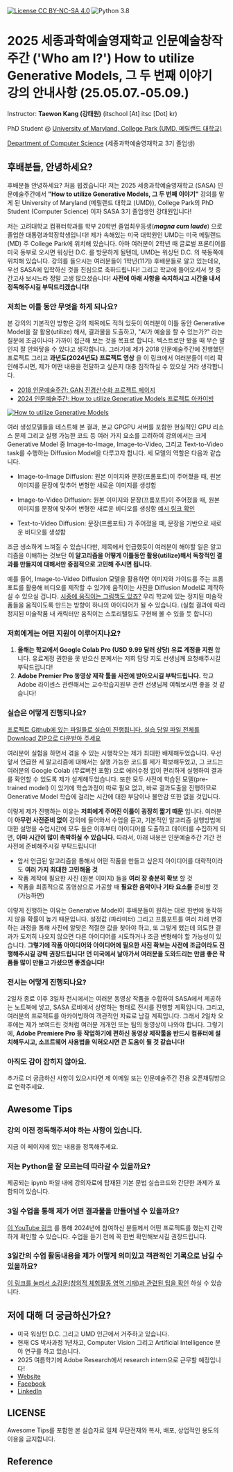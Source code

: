 [![License CC BY-NC-SA 4.0](https://img.shields.io/badge/license-CC4.0-blue.svg)](https://raw.githubusercontent.com/NVIDIA/FastPhotoStyle/master/LICENSE.md)
![Python 3.8](https://img.shields.io/badge/python-3.8-green.svg)
# 2025 세종과학예술영재학교 인문예술창작주간 ('Who am I?') How to utilize Generative Models, 그 두 번째 이야기 강의 안내사항 (25.05.07.-05.09.)

Instructor: **Taewon Kang (강태원)** (itschool [At] itsc [Dot] kr)

PhD Student @ [University of Maryland, College Park (UMD, 메릴랜드 대학교)](https://umd.edu/)

[Department of Computer Science](https://cs.umd.edu) (세종과학예술영재학교 3기 졸업생)

## 후배분들, 안녕하세요?
후배분들 안녕하세요? 처음 뵙겠습니다! 저는 2025 세종과학예술영재학교 (SASA) 인문예술주간에서 **"How to utilize Generative Models, 그 두 번째 이야기"** 강의를 맡게 된 University of Maryland (메릴랜드 대학교 (UMD)), College Park의 PhD Student (Computer Science) 이자 SASA 3기 졸업생인 강태원입니다! 

저는 고려대학교 컴퓨터학과를 학부 20학번 졸업최우등생(___magna cum laude___) 으로 졸업한 대통령과학장학생입니다! 제가 속해있는 미국 대학원인 UMD는 미국 메릴랜드(MD) 주 College Park에 위치해 있습니다. 아마 여러분이 2학년 때 글로벌 프론티어를 미국 동부로 오시면 워싱턴 D.C. 를 방문하게 될텐데, UMD는 워싱턴 D.C. 의 북동쪽에 위치해 있습니다. 강의를 들으시는 여러분들이 1학년(11기) 후배분들로 알고 있는데요, 우선 SASA에 입학하신 것을 진심으로 축하드립니다! 그리고 학교에 들어오셔서 첫 중간고사 보시느라 정말 고생 많으셨습니다! **사전에 아래 사항을 숙지하시고 시간을 내서 정독해주시길 부탁드리겠습니다!**

### 저희는 이틀 동안 무엇을 하게 되나요?
본 강의의 기본적인 방향은 강의 제목에도 적혀 있듯이 여러분이 이틀 동안 Generative Model을 잘 활용(utilize) 해서, 결과물을 도출하고, "AI가 예술을 할 수 있는가?" 라는 질문에 조금이나마 가까이 접근해 보는 것을 목표로 합니다. 텍스트로만 봤을 때 무슨 말인지 잘 안와닿을 수 있다고 생각합니다. 그러기에 제가 2018 인문예술주간에 진행했던 프로젝트 그리고 **과년도(2024년도) 프로젝트 영상** 을 이 링크에서 여러분들이 미리 확인해주시면, 제가 어떤 내용을 전달하고 싶은지 대충 짐작하실 수 있으실 거라 생각합니다.

* [2018 인문예술주간: GAN 진경산수화 프로젝트 페이지](http://itsc.kr/2018/10/27/2018-implementation-of-gan-jinkyeongsansu/)
* [2024 인문예술주간: How to utilize Generative Models 프로젝트 아카이빙](https://youtu.be/WeLmDt36v3M)

[![How to utilize Generative Models](https://img.youtube.com/vi/WeLmDt36v3M/0.jpg)](https://www.youtube.com/watch?v=WeLmDt36v3M) 

여러 생성모델들을 테스트해 본 결과, 본교 GPGPU 서버를 포함한 현실적인 GPU 리소스 문제 그리고 실행 가능한 코드 등 여러 가지 요소를 고려하여 강의에서는 크게 Generative Model 중 Image-to-Image, Image-to-Video, 그리고 Text-to-Video task를 수행하는 Diffusion Model을 다루고자 합니다. 세 모델의 역할은 다음과 같습니다.

* Image-to-Image Diffusion: 원본 이미지와 문장(프롬포트)이 주어졌을 때, 원본 이미지를 문장에 맞추어 변형한 새로운 이미지를 생성함

* Image-to-Video Diffusion: 원본 이미지와 문장(프롬포트)이 주어졌을 때, 원본 이미지를 문장에 맞추어 변형한 새로운 비디오를 생성함 [예시 링크 확인](https://i2vgen-xl.github.io/)

* Text-to-Video Diffusion: 문장(프롬포트) 가 주어졌을 때, 문장을 기반으로 새로운 비디오를 생성함

조금 생소하게 느껴질 수 있습니다만, 제목에서 언급했듯이 여러분이 해야할 일은 알고리즘을 이해하는 것보단 **이 알고리즘을 어떻게 이틀동안 활용(utilize)해서 독창적인 결과를 만들지에 대해서만 중점적으로 고민해 주시면 됩니다.**

예를 들어, Image-to-Video Diffusion 모델을 활용하면 이미지와 가이드를 주는 프롬포트를 활용해 비디오를 제작할 수 있기에 움직이는 사진을 Diffusion Model로 제작하실 수 있으실 겁니다. [시중에 움직이는 그림책도 있죠?](https://www.yes24.com/Product/Goods/104480787) 우리 학교에 있는 정지된 미술작품들을 움직이도록 만드는 방향이 하나의 아이디어가 될 수 있습니다. (실험 결과에 따라 정지된 미술작품 내 캐릭터만 움직이는 스토리텔링도 구현해 볼 수 있을 듯 합니다)

### 저희에게는 어떤 지원이 이루어지나요?
1. **올해는 학교에서 Google Colab Pro (USD 9.99 달러 상당) 유료 계정을 지원** 합니다. 유료계정 권한을 못 받으신 분께서는 저희 담당 지도 선생님께 요청해주시길 부탁드립니다!
2. **Adobe Premier Pro 동영상 제작 툴을 사전에 받아오시길 부탁드립니다.** 학교 Adobe 라이센스 관련해서는 교수학습지원부 관련 선생님께 여쭤보시면 좋을 것 같습니다!

### 실습은 어떻게 진행되나요?

[프로젝트 Github에 있는 파일들로 실습이 진행됩니다. 실습 당일 파일 전체를 Download ZIP으로 다운받아 주세요](https://github.com/itsss/2025_SASA_utilize_GenModel)

여러분이 실험을 하면서 겪을 수 있는 시행착오는 제가 최대한 배제해두었습니다. 우선 앞서 언급한 세 알고리즘에 대해서는 실행 가능한 코드를 제가 확보해두었고, 그 코드는 여러분의 Google Colab (무료버전 포함) 으로 에러수정 없이 편리하게 실행하여 결과를 확인할 수 있도록 제가 설계해두었습니다. 또한 모두 사전에 학습된 모델(pre-trained model) 이 있기에 학습과정이 따로 필요 없고, 바로 결과도출을 진행하므로 Generative Model 학습에 걸리는 시간에 대한 부담이나 불안감 또한 없을 것입니다. 

이렇게 제가 진행하는 이유는 **저희에게 주어진 이틀이 굉장히 짧기 때문** 입니다. 여러분이 **아무런 사전준비 없이** 강의에 들어와서 수업을 듣고, 기본적인 알고리즘 실행방법에 대한 설명을 수업시간에 모두 들은 이후부터 아이디어를 도출하고 데이터를 수집하게 되면, **아마 시간이 많이 촉박하실 수 있습니다.** 따라서, 아래 내용은 인문예술주간 기간 전 사전에 준비해주시길 부탁드립니다!

* 앞서 언급된 알고리즘을 통해서 어떤 작품을 만들고 싶은지 아이디어를 대략적이라도 **여러 가지 최대한 고민해올 것**
* 작품 제작에 필요한 사진 (원본 이미지) 들을 **여러 장 충분히 확보** 할 것
* 작품을 최종적으로 동영상으로 가공할 때 **필요한 음악이나 기타 요소들** 준비할 것 (가능하면)

이렇게 진행하는 이유는 Generative Model이 후배분들이 원하는 대로 한번에 동작하지 않을 확률이 높기 때문입니다. 설정값 (파라미터) 그리고 프롬포트를 여러 차례 변경하는 과정을 통해 사진에 알맞은 적절한 값을 찾아야 하고, 또 그렇게 했는데 의도한 결과가 도저히 나오지 않으면 다른 아이디어를 시도하거나 조금 변형해야 할 가능성이 있습니다. **그렇기에 작품 아이디어와 아이디어에 필요한 사진 확보는 사전에 조금이라도 진행해주시길 강력 권장드립니다! 먼 미국에서 날아가서 여러분을 도와드리는 만큼 좋은 작품들 많이 만들고 가셨으면 좋겠습니다!** 

### 전시는 어떻게 진행되나요?
2일차 종료 이후 3일차 전시에서는 여러분 동영상 작품을 수합하여 SASA에서 제공하는 노트북에 넣고, SASA 로비에서 상영하는 형태로 전시를 진행할 계획입니다. 그리고, 여러분의 프로젝트를 아카이빙하여 객관적인 자료로 남길 계획입니다. 그래서 2일차 오후에는 제가 보여드린 것처럼 여러분 개개인 또는 팀의 동영상이 나와야 합니다. 그렇기에, **Adobe Premiere Pro 등 작업하기에 편하신 동영상 제작툴을 반드시 컴퓨터에 설치해두시고, 소프트웨어 사용법을 익혀오시면 큰 도움이 될 것 같습니다!**

### 아직도 감이 잡히지 않아요.
추가로 더 궁금하신 사항이 있으시다면 제 이메일 또는 인문예술주간 전용 오픈채팅방으로 연락주세요.

## Awesome Tips
### 강의 이전 정독해주셔야 하는 사항이 있습니다.
지금 이 페이지에 있는 내용을 정독해주세요.

### 저는 Python을 잘 모르는데 따라갈 수 있을까요?
제공되는 ipynb 파일 내에 강의자료에 탑재된 기본 문법 실습코드와 간단한 과제가 포함되어 있습니다.

### 3일 수업을 통해 제가 어떤 결과물을 만들어낼 수 있을까요?
[이 YouTube 링크](https://youtu.be/WeLmDt36v3M) 를 통해 2024년에 참여하신 분들께서 어떤 프로젝트를 했는지 간략하게 확인할 수 있습니다. 수업을 듣기 전에 꼭 한번 확인해보시길 권장드립니다.

### 3일간의 수업 활동내용을 제가 어떻게 의미있고 객관적인 기록으로 남길 수 있을까요?
[이 링크를 눌러서 소감문(창의적 체험활동 영역 기재)과 관련된 팁을 확인](tips/official_record.md) 하실 수 있습니다.

## 저에 대해 더 궁금하신가요?
* 미국 워싱턴 D.C. 그리고 UMD 인근에서 거주하고 있습니다.
* 현재 CS 박사과정 1년차고, Computer Vision 그리고 Artificial Intelligence 분야 연구를 하고 있습니다.
* 2025 여름학기에 Adobe Research에서 research intern으로 근무할 예정입니다!
* [Website](http://itsc.kr)
* [Facebook](https://www.facebook.com/taewonkang.13/)
* [LinkedIn](https://www.linkedin.com/in/taewon-kang/)

## LICENSE
Awesome Tips를 포함한 본 실습자료 일체 무단전재와 복사, 배포, 상업적인 용도의 이용을 금지합니다.

## Reference
